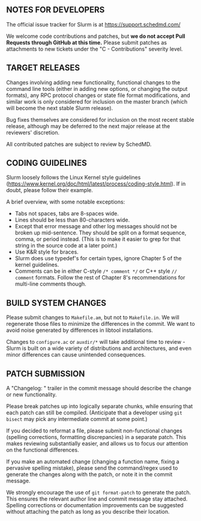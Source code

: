 NOTES FOR DEVELOPERS
--------------------

The official issue tracker for Slurm is at
  https://support.schedmd.com/

We welcome code contributions and patches, but **we do not accept Pull Requests
through GitHub at this time.** Please submit patches as attachments to new
tickets under the "C - Contributions" severity level.

TARGET RELEASES
---------------
Changes involving adding new functionality, functional changes to the command
line tools (either in adding new options, or changing the output formats), any
RPC protocol changes or state file format modifications, and similar work is
only considered for inclusion on the master branch (which will become the next
stable Slurm release).

Bug fixes themselves are considered for inclusion on the most recent stable
release, although may be deferred to the next major release at the reviewers'
discretion.

All contributed patches are subject to review by SchedMD.

CODING GUIDELINES
-----------------
Slurm loosely follows the Linux Kernel style guidelines
(https://www.kernel.org/doc/html/latest/process/coding-style.html).
If in doubt, please follow their example.

A brief overview, with some notable exceptions:
- Tabs not spaces, tabs are 8-spaces wide.
- Lines should be less than 80-characters wide.
- Except that error message and other log messages should not be broken up
  mid-sentence. They should be split on a format sequence, comma, or period
  instead. (This is to make it easier to grep for that string in the source
  code at a later point.)
- Use K&R style for braces.
- Slurm does use typedef's for certain types, ignore Chapter 5 of the kernel
  guidelines.
- Comments can be in either C-style `/* comment */` or C++ style  `// comment`
  formats. Follow the rest of Chapter 8's recommendations for multi-line
  comments though.

BUILD SYSTEM CHANGES
--------------------
Please submit changes to `Makefile.am`, but not to `Makefile.in`. We will
regenerate those files to minimize the differences in the commit. We want to
avoid noise generated by differences in libtool installations.

Changes to `configure.ac` or `auxdir/*` will take additional time to review -
Slurm is built on a wide variety of distributions and architectures, and even
minor differences can cause unintended consequences.

PATCH SUBMISSION
----------------
A "Changelog: " trailer in the commit message should describe the change or
new functionality.

Please break patches up into logically separate chunks, while ensuring that
each patch can still be compiled. (Anticipate that a developer using `git
bisect` may pick any intermediate commit at some point.)

If you decided to reformat a file, please submit non-functional changes
(spelling corrections, formatting discrepancies) in a separate patch. This
makes reviewing substantially easier, and allows us to focus our attention on
the functional differences.

If you make an automated change (changing a function name, fixing a pervasive
spelling mistake), please send the command/regex used to generate the changes
along with the patch, or note it in the commit message.

We strongly encourage the use of `git format-patch` to generate the patch. This
ensures the relevant author line and commit message stay attached. Spelling
corrections or documentation improvements can be suggested without attaching
the patch as long as you describe their location.
